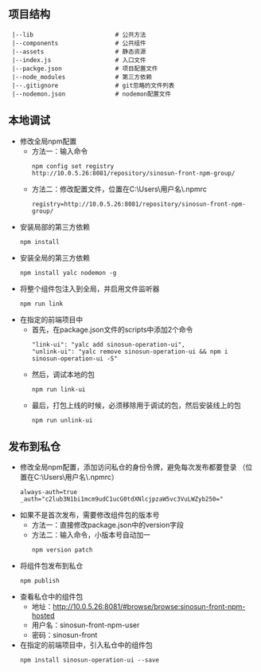 <!--
 * @Author: CasualMing
 * @Date: 2020-12-09 18:38:06
 * @LastEditTime: 2021-04-23 16:50:49
 * @Description: 使用说明
-->
## 项目结构
``` 
 |--lib                       # 公共方法
 |--components                # 公共组件
 |--assets                    # 静态资源
 |--index.js                  # 入口文件
 |--packge.json               # 项目配置文件
 |--node_modules              # 第三方依赖
 |--.gitignore                # git忽略的文件列表
 |--nodemon.json              # nodemon配置文件
```

## 本地调试
  + 修改全局npm配置
    - 方法一：输入命令
      ```
      npm config set registry http://10.0.5.26:8081/repository/sinosun-front-npm-group/
      ```
    - 方法二：修改配置文件，位置在C:\Users\用户名\\.npmrc
      ```
      registry=http://10.0.5.26:8081/repository/sinosun-front-npm-group/
      ```
  + 安装局部的第三方依赖
    ```
    npm install
    ```
  + 安装全局的第三方依赖
    ```
    npm install yalc nodemon -g
    ```
  + 将整个组件包注入到全局，并启用文件监听器
    ```
    npm run link
    ```
  + 在指定的前端项目中
    - 首先，在package.json文件的scripts中添加2个命令
       ```
      "link-ui": "yalc add sinosun-operation-ui",
      "unlink-ui": "yalc remove sinosun-operation-ui && npm i sinosun-operation-ui -S"
      ```
    - 然后，调试本地的包
      ```
      npm run link-ui
      ```
    - 最后，打包上线的时候，必须移除用于调试的包，然后安装线上的包
      ```
      npm run unlink-ui
      ```  

## 发布到私仓
  + 修改全局npm配置，添加访问私仓的身份令牌，避免每次发布都要登录 （位置在C:\Users\用户名\\.npmrc）
    ```
    always-auth=true
    _auth="c2lub3N1bi1mcm9udC1ucG0tdXNlcjpzaW5vc3VuLWZyb250="
    ```
  + 如果不是首次发布，需要修改组件包的版本号
    - 方法一：直接修改package.json中的version字段
    - 方法二：输入命令，小版本号自动加一
      ```
      npm version patch
      ```
  + 将组件包发布到私仓
    ```
    npm publish
    ```
  + 查看私仓中的组件包
    - 地址：http://10.0.5.26:8081/#browse/browse:sinosun-front-npm-hosted
    - 用户名：sinosun-front-npm-user
    - 密码：sinosun-front
  + 在指定的前端项目中，引入私仓中的组件包
    ```
    npm install sinosun-operation-ui --save
    ```

